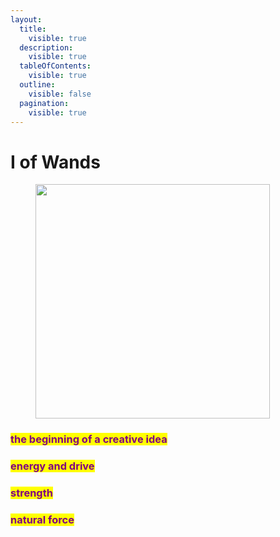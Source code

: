 ```yaml
---
layout:
  title:
    visible: true
  description:
    visible: true
  tableOfContents:
    visible: true
  outline:
    visible: false
  pagination:
    visible: true
---
```


# I of Wands

<figure><img src="../../../../../../../../.gitbook/assets/IMG_8225.jpg" alt="" width="375"><figcaption></figcaption></figure>

### <mark style="color:purple;">the beginning of a creative idea</mark>

### <mark style="color:purple;">energy and drive</mark>

### <mark style="color:purple;">strength</mark>&#x20;

### <mark style="color:purple;">natural force</mark>&#x20;

